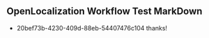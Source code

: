 ## OpenLocalization Workflow Test MarkDown
* 20bef73b-4230-409d-88eb-54407476c104 
thanks!<!--HONumber=Mar16_HO4-->
